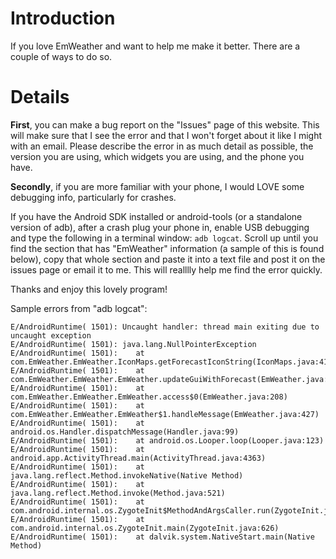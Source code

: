 # Introduction #

If you love EmWeather and want to help me make it better.  There are a couple of ways to do so.


# Details #

**First**, you can make a bug report on the "Issues" page of this website.  This will make sure that I see the error and that I won't forget about it like I might with an email.  Please describe the error in as much detail as possible, the version you are using, which widgets you are using, and the phone you have.

**Secondly**, if you are more familiar with your phone, I would LOVE some debugging info, particularly for crashes.

If you have the Android SDK installed or android-tools (or a standalone version of adb), after a crash plug your phone in, enable USB debugging and type the following in a terminal window: `adb logcat`.  Scroll up until you find the section that has "EmWeather" information (a sample of this is found below), copy that whole section and paste it into a text file and post it on the issues page or email it to me.  This will realllly help me find the error quickly.

Thanks and enjoy this lovely program!

Sample errors from "adb logcat":

```
E/AndroidRuntime( 1501): Uncaught handler: thread main exiting due to uncaught exception
E/AndroidRuntime( 1501): java.lang.NullPointerException
E/AndroidRuntime( 1501): 	at com.EmWeather.EmWeather.IconMaps.getForecastIconString(IconMaps.java:417)
E/AndroidRuntime( 1501): 	at com.EmWeather.EmWeather.EmWeather.updateGuiWithForecast(EmWeather.java:254)
E/AndroidRuntime( 1501): 	at com.EmWeather.EmWeather.EmWeather.access$0(EmWeather.java:208)
E/AndroidRuntime( 1501): 	at com.EmWeather.EmWeather.EmWeather$1.handleMessage(EmWeather.java:427)
E/AndroidRuntime( 1501): 	at android.os.Handler.dispatchMessage(Handler.java:99)
E/AndroidRuntime( 1501): 	at android.os.Looper.loop(Looper.java:123)
E/AndroidRuntime( 1501): 	at android.app.ActivityThread.main(ActivityThread.java:4363)
E/AndroidRuntime( 1501): 	at java.lang.reflect.Method.invokeNative(Native Method)
E/AndroidRuntime( 1501): 	at java.lang.reflect.Method.invoke(Method.java:521)
E/AndroidRuntime( 1501): 	at com.android.internal.os.ZygoteInit$MethodAndArgsCaller.run(ZygoteInit.java:868)
E/AndroidRuntime( 1501): 	at com.android.internal.os.ZygoteInit.main(ZygoteInit.java:626)
E/AndroidRuntime( 1501): 	at dalvik.system.NativeStart.main(Native Method) 
```